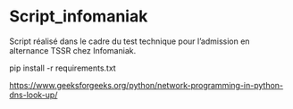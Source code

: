 # Script_infomaniak
Script réalisé dans le cadre du test technique pour l’admission en alternance TSSR chez Infomaniak.


pip install -r requirements.txt

https://www.geeksforgeeks.org/python/network-programming-in-python-dns-look-up/